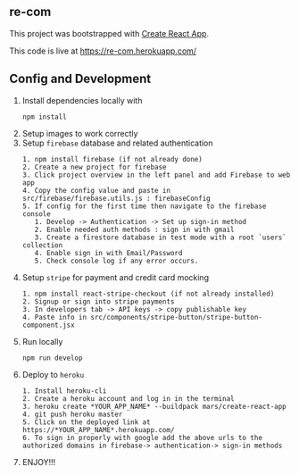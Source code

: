 ## re-com

This project was bootstrapped with [Create React App](https://github.com/facebook/create-react-app).

This code is live at https://re-com.herokuapp.com/

## Config and Development

1. Install dependencies locally with
   ```
   npm install
   ```
2. Setup images to work correctly
3. Setup `firebase` database and related authentication
   ```
   1. npm install firebase (if not already done)
   2. Create a new project for firebase
   3. Click project overview in the left panel and add Firebase to web app
   4. Copy the config value and paste in src/firebase/firebase.utils.js : firebaseConfig
   5. If config for the first time then navigate to the firebase console
      1. Develop -> Authentication -> Set up sign-in method
      2. Enable needed auth methods : sign in with gmail
      3. Create a firestore database in test mode with a root `users` collection
      4. Enable sign in with Email/Password
      5. Check console log if any error occurs.
   ```
4. Setup `stripe` for payment and credit card mocking
   ```
   1. npm install react-stripe-checkout (if not already installed)
   2. Signup or sign into stripe payments
   3. In developers tab -> API keys -> copy publishable key
   4. Paste info in src/components/stripe-button/stripe-button-component.jsx
   ```
5. Run locally
   ```
   npm run develop
   ```
6. Deploy to `heroku`
   ```
   1. Install heroku-cli
   2. Create a heroku account and log in in the terminal
   3. heroku create *YOUR_APP_NAME* --buildpack mars/create-react-app
   4. git push heroku master
   5. Click on the deployed link at https://*YOUR_APP_NAME*.herokuapp.com/
   6. To sign in properly with google add the above urls to the authorized domains in firebase-> authentication-> sign-in methods
   ```
7. ENJOY!!!
